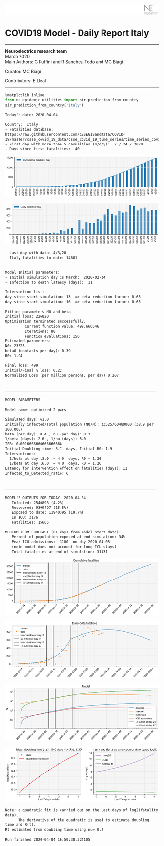 ![](./images/logo.png)
# COVID19 Model - Daily Report Italy

---

**Neuroelectrics research team**  
March 2020  
Main Authors: G Ruffini and R Sanchez-Todo and MC Biagi

Curator: MC Biagi

Contributors: E Lleal

---


```python
%matplotlib inline
from ne_epidemic.utilities import sir_prediction_from_country
sir_prediction_from_country('Italy')
```

    Today's date: 2020-04-04 
    
    Country:  Italy
    - Fatalities database:  https://raw.githubusercontent.com/CSSEGISandData/COVID-19/master/csse_covid_19_data/csse_covid_19_time_series/time_series_covid19_deaths_global.csv
    - First day with more than 5 casualties (m/d/y):  2 / 24 / 2020
    - Days since first fatalities:  40



![png](02%20-%20Daily_Report_Italy_files/02%20-%20Daily_Report_Italy_1_1.png)



![png](02%20-%20Daily_Report_Italy_files/02%20-%20Daily_Report_Italy_1_2.png)


    - Last day with data: 4/3/20
    - Italy fatalities to date: 14681
     
    
    Model Initial parameters:
    - Initial simulation day is March:  2020-02-24
    - Infection to death latency (days):  11
    
    Intervention list:
    day since start simulation: 13  => beta reduction factor: 0.65
    day since start simulation: 16  => beta reduction factor: 0.65
    
    Fitting parameters N0 and beta
    Initial loss: 226820
    Optimization terminated successfully.
             Current function value: 499.666546
             Iterations: 80
             Function evaluations: 156
    Estimated parameters:
    N0: 23525
    beta0 (contacts per day): 0.39
    R0: 1.94
    
    Final loss: 499
    Initial/Final % loss: 0.22
    Normalized Loss (per million persons, per day) 0.207 
    
    
    _____________________________________________________________________
     
    MODEL PARAMETERS:
    
    Model name: optimized 2 pars
    
    Simulated days: 61.0
    Initially infected/Total population (N0/N): 23525/60480000 (38.9 per 100,000)
    beta (per day): 0.4 , nu (per day): 0.2
    1/beta (days): 2.6 , 1/nu (days): 5.0
    IFR: 0.0016666666666666668
    Initial Doubling time: 3.7  days, Initial R0: 1.9
    Interventions:
      1/beta at day 13.0  = 4.0  days, R0 = 1.26
      1/beta at day 16.0  = 4.0  days, R0 = 1.26
    Latency for intervention effect on fatalities (days): 11
    Infected_to_Detected_ratio: 6
    
    
    _____________________________________________________________________
    
    MODEL'S OUTPUTS FOR TODAY: 2020-04-04
       Infected: 2540898 (4.2%)
       Recovered: 9399497 (15.5%)
       Exposed to date: 11940395 (19.7%)
       In ICU: 3176
       Fatalities: 15665
     
    MEDIUM TERM FORECAST (61 days from model start date): 
       Percent of population exposed at end simulation: 34%
       Peak ICU admissions:  3180  on day 2020-04-05
       (note model does not account for long ICU stays)
       Total fatalities at end of simulation: 31531



![png](02%20-%20Daily_Report_Italy_files/02%20-%20Daily_Report_Italy_1_4.png)



![png](02%20-%20Daily_Report_Italy_files/02%20-%20Daily_Report_Italy_1_5.png)



![png](02%20-%20Daily_Report_Italy_files/02%20-%20Daily_Report_Italy_1_6.png)


     



![png](02%20-%20Daily_Report_Italy_files/02%20-%20Daily_Report_Italy_1_8.png)


    Note: a quadratic fit is carried out on the last days of log2(fatality data).
          The derivative of the quadratic is used to estimate doubling time and R(t).
    Rt estimated from doubling time using nu= 0.2
    
    Run finished 2020-04-04 16:59:38.324105



```python

```
